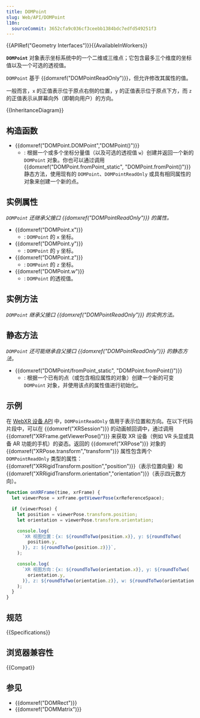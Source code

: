 ```yaml
---
title: DOMPoint
slug: Web/API/DOMPoint
l10n:
  sourceCommit: 3652cfa9c036cf3ceebb1384bdc7edfd549251f3
---
```


{{APIRef("Geometry Interfaces")}}{{AvailableInWorkers}}

**`DOMPoint`** 对象表示坐标系统中的一个二维或三维点；它包含最多三个维度的坐标值以及一个可选的透视值。

`DOMPoint` 基于 {{domxref("DOMPointReadOnly")}}，但允许修改其属性的值。

一般而言，`x` 的正值表示位于原点右侧的位置，`y` 的正值表示位于原点下方，而 `z` 的正值表示从屏幕向外（即朝向用户）的方向。

{{InheritanceDiagram}}

## 构造函数

- {{domxref("DOMPoint.DOMPoint","DOMPoint()")}}
  - : 根据一个或多个坐标分量值（以及可选的透视值 `w`）创建并返回一个新的 `DOMPoint` 对象。你也可以通过调用 {{domxref("DOMPoint.fromPoint_static", "DOMPoint.fromPoint()")}} 静态方法，使用现有的 `DOMPoint`、`DOMPointReadOnly` 或具有相同属性的对象来创建一个新的点。

## 实例属性

_`DOMPoint` 还继承父接口 {{domxref("DOMPointReadOnly")}} 的属性。_

- {{domxref("DOMPoint.x")}}
  - : `DOMPoint` 的 `x` 坐标。
- {{domxref("DOMPoint.y")}}
  - : `DOMPoint` 的 `y` 坐标。
- {{domxref("DOMPoint.z")}}
  - : `DOMPoint` 的 `z` 坐标。
- {{domxref("DOMPoint.w")}}
  - : `DOMPoint` 的透视值。

## 实例方法

_`DOMPoint` 继承父接口 {{domxref("DOMPointReadOnly")}} 的实例方法。_

## 静态方法

_`DOMPoint` 还可能继承自父接口 {{domxref("DOMPointReadOnly")}} 的静态方法。_

- {{domxref("DOMPoint/fromPoint_static", "DOMPoint.fromPoint()")}}
  - : 根据一个已有的点（或包含相应属性的对象）创建一个新的可变 `DOMPoint` 对象，并使用该点的属性值进行初始化。

## 示例

在 [WebXR 设备 API](/zh-CN/docs/Web/API/WebXR_Device_API) 中，`DOMPointReadOnly` 值用于表示位置和方向。在以下代码片段中，可以在 {{domxref("XRSession")}} 的动画帧回调中，通过调用 {{domxref("XRFrame.getViewerPose()")}} 来获取 XR 设备（例如 VR 头显或具备 AR 功能的手机）的姿态。返回的 {{domxref("XRPose")}} 对象的 {{domxref("XRPose.transform","transform")}} 属性包含两个 `DOMPointReadOnly` 类型的属性：{{domxref("XRRigidTransform.position","position")}}（表示位置向量）和 {{domxref("XRRigidTransform.orientation","orientation")}}（表示四元数方向）。

```js
function onXRFrame(time, xrFrame) {
  let viewerPose = xrFrame.getViewerPose(xrReferenceSpace);

  if (viewerPose) {
    let position = viewerPose.transform.position;
    let orientation = viewerPose.transform.orientation;

    console.log(
      `XR 视图位置：{x: ${roundToTwo(position.x)}, y: ${roundToTwo(
        position.y,
      )}, z: ${roundToTwo(position.z)}}`,
    );

    console.log(
      `XR 视图方向：{x: ${roundToTwo(orientation.x)}, y: ${roundToTwo(
        orientation.y,
      )}, z: ${roundToTwo(orientation.z)}, w: ${roundToTwo(orientation.w)}}`,
    );
  }
}
```

## 规范

{{Specifications}}

## 浏览器兼容性

{{Compat}}

## 参见

- {{domxref("DOMRect")}}
- {{domxref("DOMMatrix")}}

